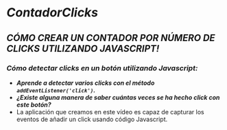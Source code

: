# **_ContadorClicks_**

## **_CÓMO CREAR UN CONTADOR POR NÚMERO DE CLICKS UTILIZANDO JAVASCRIPT!_**

### **_Cómo detectar clicks en un botón utilizando Javascript:_**

- **_Aprende a detectar varios clicks con el método ```addEventListener('click')```._**
- **_¿Existe alguna manera de saber cuántas veces se ha hecho click con este botón?_**
- La aplicación que creamos en este vídeo es capaz de capturar los eventos de añadir un click usando código Javascript.
